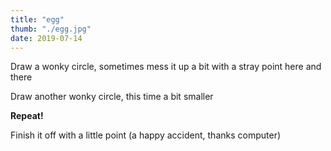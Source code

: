 ```yaml
---
title: "egg"
thumb: "./egg.jpg"
date: 2019-07-14
---
```


Draw a wonky circle, sometimes mess it up a bit with a stray point here and there

Draw another wonky circle, this time a bit smaller

**Repeat!**

Finish it off with a little point (a happy accident, thanks computer)
